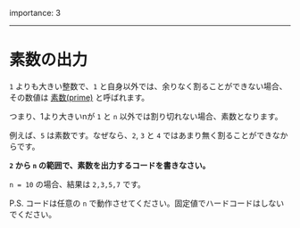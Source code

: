 importance: 3

---

# 素数の出力

`1` よりも大きい整数で、`1` と自身以外では、余りなく割ることができない場合、その数値は [素数(prime)](https://ja.wikipedia.org/wiki/%E7%B4%A0%E6%95%B0)  と呼ばれます。

つまり、1より大きいnが `1` と `n` 以外では割り切れない場合、素数となります。

例えば、`5` は素数です。なぜなら、`2`, `3` と `4` ではあまり無く割ることができなからです。

**`2` から `n` の範囲で、素数を出力するコードを書きなさい。**

`n = 10` の場合、結果は `2,3,5,7` です。

P.S. コードは任意の `n` で動作させてください。固定値でハードコードはしないでください。
